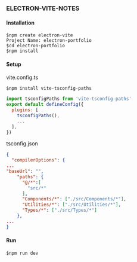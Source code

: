 ### ELECTRON-VITE-NOTES

#### Installation
```vim
$npm create electron-vite
Project Name: electron-portfolio
$cd electron-portfolio
$npm install

```
#### Setup
vite.config.ts
```vim
$npm install vite-tsconfig-paths
```
```javascript
import tsconfigPaths from 'vite-tsconfig-paths'
export default defineConfig({
  plugins: [
    tsconfigPaths(),
    ...
  ],
})
```
tsconfig.json
```json
{
  "compilerOptions": {
...
"baseUrl": "",
    "paths": {
      "@/*":[
        "src/*"
      ],
      "Components/*": ["./src/Components/*"],
      "Utilities/*": ["./src/Utilities/*"],
      "Types/*": ["./src/Types/*"]
    },
...
}
```
#### Run
```vim
$npm run dev
```
